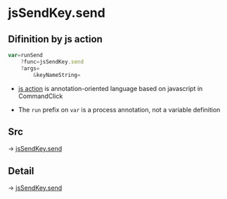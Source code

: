 # jsSendKey.send

## Difinition by js action

```js.js
var=runSend
	?func=jsSendKey.send
	?args=
		&keyNameString=
```

- [js action](#) is annotation-oriented language based on javascript in CommandClick

- The `run` prefix on `var` is a process annotation, not a variable definition

## Src

-> [jsSendKey.send](https://github.com/puutaro/CommandClick/blob/master/app/src/main/java/com/puutaro/commandclick/fragment_lib/terminal_fragment/js_interface/JsSendKey.kt#L41)

## Detail

-> [jsSendKey.send](https://github.com/puutaro/CommandClick/blob/master/md/developer/js_interface/details/JsSendKey/send.md)
